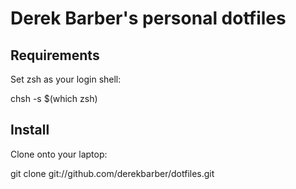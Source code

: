 Derek Barber's personal dotfiles
================================

Requirements
------------

Set zsh as your login shell:

  chsh -s $(which zsh)

Install
-------

Clone onto your laptop:

  git clone git://github.com/derekbarber/dotfiles.git

